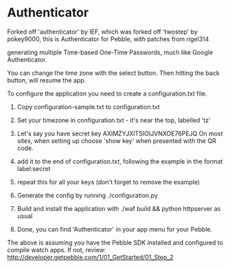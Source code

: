 Authenticator
=============

Forked off 'authenticator' by IEF, which was forked off 'twostep' by pokey9000, this is Authenticator for Pebble, with patches from rigel314 

generating multiple Time-based One-Time Passwords, much like Google Authenticator.

You can change the time zone with the select button.  Then hitting the back button, will resume the app.

To configure the application you need to create a configuration.txt file.

1. Copy configuration-sample.txt to configuration.txt

2. Set your timezone in configuration.txt - it's near the top, labelled 'tz'

3. Let's say you have secret key AXIMZYJXITSIOIJVNXOE76PEJQ 
On most sites, when setting up choose 'show key' when presented with the QR code.

4. add it to the end of configuration.txt, following the example in the format 
label:secret

5. repeat this for all your keys (don't forget to remove the example)

6. Generate the config by running ./configuration.py

7. Build and install the application with ./waf build && python httpserver as usual

8. Done, you can find 'Authenticator' in your app menu for your Pebble.

The above is assuming you have the Pebble SDK installed and configured to compile watch apps.
If not, review: http://developer.getpebble.com/1/01_GetStarted/01_Step_2
